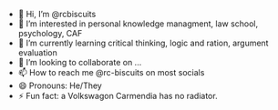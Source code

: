 - 👋 Hi, I’m @rcbiscuits
- 👀 I’m interested in personal knowledge managment, law school, psychology, CAF
- 🌱 I’m currently learning critical thinking, logic and ration, argument evaluation
- 💞️ I’m looking to collaborate on ...
- 📫 How to reach me @rc-biscuits on most socials
- 😄 Pronouns: He/They
- ⚡ Fun fact: a Volkswagon Carmendia has no radiator.

<!---
rcbiscuits/rcbiscuits is a ✨ special ✨ repository because its `README.md` (this file) appears on your GitHub profile.
You can click the Preview link to take a look at your changes.
--->
